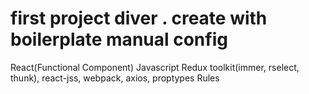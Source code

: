 # first project diver . create with boilerplate manual config
React(Functional Component)
Javascript
Redux toolkit(immer, rselect, thunk),
react-jss,
webpack,
axios,
proptypes Rules
